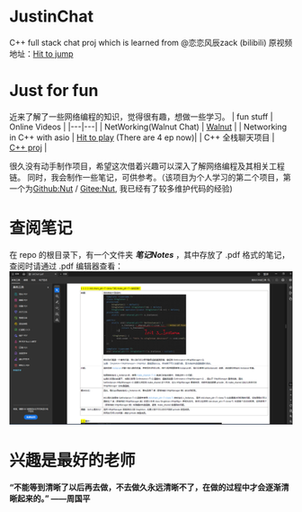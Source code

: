 # JustinChat
C++ full stack chat proj which is learned from @恋恋风辰zack (bilibili)
原视频地址：[Hit to jump](https://www.bilibili.com/video/BV1k2421K7ZB/?share_source=copy_web&vd_source=ca2feff7d155a2579964dfa2c3173769)

# Just for fun 
近来了解了一些网络编程的知识，觉得很有趣，想做一些学习。
| fun stuff | Online Videos |
|---|---|
| NetWorking(Walnut Chat) | [Walnut](https://youtu.be/jS9rBienEFQ?si=o16xt5YjiMyDAL56) |
| Networking in C++ with asio | [Hit to play](https://youtu.be/UbjxGvrDrbw?si=SB7qdfsFywWZRybG) (There are 4 ep now)|
| C++ 全栈聊天项目 | [C++ proj](https://www.bilibili.com/video/BV1k2421K7ZB/?share_source=copy_web&vd_source=ca2feff7d155a2579964dfa2c3173769) |

很久没有动手制作项目，希望这次借着兴趣可以深入了解网络编程及其相关工程链。
同时，我会制作一些笔记，可供参考。（该项目为个人学习的第二个项目，第一个为[Github:Nut](https://github.com/JJJJJJJustin/Nut) / [Gitee:Nut](https://gitee.com/fffffffelix/Nut), 我已经有了较多维护代码的经验)

# 查阅笔记
在 repo 的根目录下，有一个文件夹 ***笔记Notes*** ，其中存放了 .pdf 格式的笔记，查阅时请通过 .pdf 编辑器查看：
![演示](笔记Notes/img%20examples/example1.png "img")

# 兴趣是最好的老师
**“不能等到清晰了以后再去做，不去做久永远清晰不了，在做的过程中才会逐渐清晰起来的。” ——周国平**